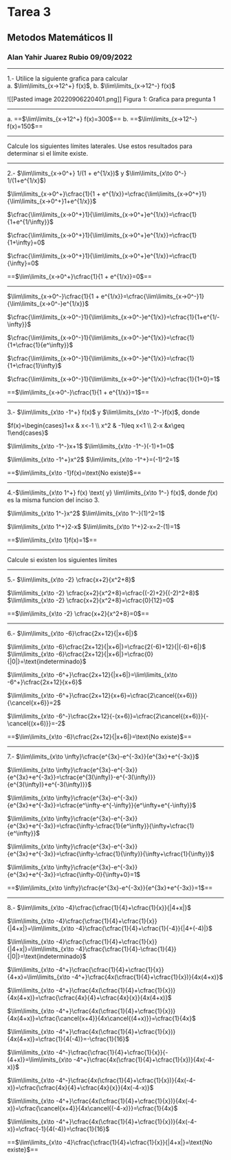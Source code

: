 # Tarea 3
## Metodos Matemáticos II  
### Alan Yahir Juarez Rubio 09/09/2022

---

1.- Utilice la siguiente grafica para calcular  
a. $\lim\limits_{x→12^+} f(x)$,
b. $\lim\limits_{x→12^-} f(x)$

![[Pasted image 20220906220401.png]]
Figura 1: Grafica para pregunta 1 

---
a. ==$\lim\limits_{x→12^+} f(x)=300$==
b. ==$\lim\limits_{x→12^-} f(x)=150$==

---
Calcule los siguientes límites laterales. Use estos resultados para determinar si el límite existe.

---
2.- $\lim\limits_{x→0^+} 1/(1 + e^{1/x})$ y $\lim\limits_{x\to 0^-} 1/(1+e^{1/x}$)

$\lim\limits_{x→0^+}\cfrac{1}{1 + e^{1/x}}=\cfrac{\lim\limits_{x→0^+}1}{\lim\limits_{x→0^+}1+e^{1/x}}$

$\cfrac{\lim\limits_{x→0^+}1}{\lim\limits_{x→0^+}e^{1/x}}=\cfrac{1}{1+e^{1/\infty}}$

$\cfrac{\lim\limits_{x→0^+}1}{\lim\limits_{x→0^+}e^{1/x}}=\cfrac{1}{1+\infty}=0$

$\cfrac{\lim\limits_{x→0^+}1}{\lim\limits_{x→0^+}e^{1/x}}=\cfrac{1}{\infty}=0$

==$\lim\limits_{x→0^+}\cfrac{1}{1 + e^{1/x}}=0$==

---
$\lim\limits_{x→0^-}\cfrac{1}{1 + e^{1/x}}=\cfrac{\lim\limits_{x→0^-}1}{\lim\limits_{x→0^-}e^{1/x}}$

$\cfrac{\lim\limits_{x→0^-}1}{\lim\limits_{x→0^-}e^{1/x}}=\cfrac{1}{1+e^{1/-\infty}}$

$\cfrac{\lim\limits_{x→0^-}1}{\lim\limits_{x→0^-}e^{1/x}}=\cfrac{1}{1+\cfrac{1}{e^\infty}}$

$\cfrac{\lim\limits_{x→0^-}1}{\lim\limits_{x→0^-}e^{1/x}}=\cfrac{1}{1+\cfrac{1}\infty}$

$\cfrac{\lim\limits_{x→0^-}1}{\lim\limits_{x→0^-}e^{1/x}}=\cfrac{1}{1+0}=1$

==$\lim\limits_{x→0^-}\cfrac{1}{1 + e^{1/x}}=1$==

---
3.- $\lim\limits_{x\to -1^+} f(x)$ y $\lim\limits_{x\to -1^-}f(x)$, donde

$f(x)=\begin{cases}1+x & x<-1 \\ x^2 & -1\leq x<1 \\ 2-x &x\geq 1\end{cases}$

$\lim\limits_{x\to -1^-}x+1$
$\lim\limits_{x\to -1^-}(-1)+1=0$

$\lim\limits_{x\to -1^+}x^2$
$\lim\limits_{x\to -1^+}=(-1)^2=1$

==$\lim\limits_{x\to -1}f(x)=\text{No existe}$==

---
4.-$\lim\limits_{x\to 1^+} f(x) \text{ y} \lim\limits_{x\to 1^-} f(x)$, donde $f(x)$ es la misma funcion del inciso 3.  

$\lim\limits_{x\to 1^-}x^2$
$\lim\limits_{x\to 1^-}(1)^2=1$

$\lim\limits_{x\to 1^+}2-x$
$\lim\limits_{x\to 1^+}2-x=2-(1)=1$

==$\lim\limits_{x\to 1}f(x)=1$==

---
Calcule si existen los siguientes límites

---
5.- $\lim\limits_{x\to -2} \cfrac{x+2}{x^2+8}$

$\lim\limits_{x\to -2} \cfrac{x+2}{x^2+8}=\cfrac{(-2)+2}{(-2)^2+8}$
$\lim\limits_{x\to -2} \cfrac{x+2}{x^2+8}=\cfrac{0}{12}=0$

==$\lim\limits_{x\to -2} \cfrac{x+2}{x^2+8}=0$==

---
6.- $\lim\limits_{x\to -6}\cfrac{2x+12}{|x+6|}$

$\lim\limits_{x\to -6}\cfrac{2x+12}{|x+6|}=\cfrac{2(-6)+12}{|(-6)+6|}$
$\lim\limits_{x\to -6}\cfrac{2x+12}{|x+6|}=\cfrac{0}{|0|}=\text{indeterminado}$ 

$\lim\limits_{x\to -6^+}\cfrac{2x+12}{|x+6|}=\lim\limits_{x\to -6^+}\cfrac{2x+12}{x+6}$

$\lim\limits_{x\to -6^+}\cfrac{2x+12}{x+6}=\cfrac{2\cancel{(x+6)}}{\cancel{x+6}}=2$

$\lim\limits_{x\to -6^-}\cfrac{2x+12}{-(x+6)}=\cfrac{2\cancel{(x+6)}}{-\cancel{(x+6)}}=-2$

==$\lim\limits_{x\to -6}\cfrac{2x+12}{|x+6|}=\text{No existe}$==

---
7.- $\lim\limits_{x\to \infty}\cfrac{e^{3x}-e^{-3x}}{e^{3x}+e^{-3x}}$

$\lim\limits_{x\to \infty}\cfrac{e^{3x}-e^{-3x}}{e^{3x}+e^{-3x}}=\cfrac{e^{3(\infty)}-e^{-3(\infty)}}{e^{3(\infty)}+e^{-3(\infty)}}$


$\lim\limits_{x\to \infty}\cfrac{e^{3x}-e^{-3x}}{e^{3x}+e^{-3x}}=\cfrac{e^\infty-e^{-\infty}}{e^\infty+e^{-\infty}}$

$\lim\limits_{x\to \infty}\cfrac{e^{3x}-e^{-3x}}{e^{3x}+e^{-3x}}=\cfrac{\infty-\cfrac{1}{e^\infty}}{\infty+\cfrac{1}{e^\infty}}$

$\lim\limits_{x\to \infty}\cfrac{e^{3x}-e^{-3x}}{e^{3x}+e^{-3x}}=\cfrac{\infty-\cfrac{1}{\infty}}{\infty+\cfrac{1}{\infty}}$

$\lim\limits_{x\to \infty}\cfrac{e^{3x}-e^{-3x}}{e^{3x}+e^{-3x}}=\cfrac{\infty-0}{\infty+0}=1$

==$\lim\limits_{x\to \infty}\cfrac{e^{3x}-e^{-3x}}{e^{3x}+e^{-3x}}=1$==

---
8.- $\lim\limits_{x\to -4}\cfrac{\cfrac{1}{4}+\cfrac{1}{x}}{|4+x|}$

$\lim\limits_{x\to -4}\cfrac{\cfrac{1}{4}+\cfrac{1}{x}}{|4+x|}=\lim\limits_{x\to -4}\cfrac{\cfrac{1}{4}+\cfrac{1}{-4}}{|4+(-4)|}$

$\lim\limits_{x\to -4}\cfrac{\cfrac{1}{4}+\cfrac{1}{x}}{|4+x|}=\lim\limits_{x\to -4}\cfrac{\cfrac{1}{4}-\cfrac{1}{4}}{|0|}=\text{indeterminado}$


$\lim\limits_{x\to -4^+}\cfrac{\cfrac{1}{4}+\cfrac{1}{x}}{4+x}=\lim\limits_{x\to -4^+}\cfrac{4x(\cfrac{1}{4}+\cfrac{1}{x})}{4x(4+x)}$

$\lim\limits_{x\to -4^+}\cfrac{4x(\cfrac{1}{4}+\cfrac{1}{x})}{4x(4+x)}=\cfrac{\cfrac{4x}{4}+\cfrac{4x}{x}}{4x(4+x)}$

$\lim\limits_{x\to -4^+}\cfrac{4x(\cfrac{1}{4}+\cfrac{1}{x})}{4x(4+x)}=\cfrac{\cancel{x+4}}{4x\cancel{(4+x)}}=\cfrac{1}{4x}$

$\lim\limits_{x\to -4^+}\cfrac{4x(\cfrac{1}{4}+\cfrac{1}{x})}{4x(4+x)}=\cfrac{1}{4(-4)}=-\cfrac{1}{16}$

$\lim\limits_{x\to -4^-}\cfrac{\cfrac{1}{4}+\cfrac{1}{x}}{-(4+x)}=\lim\limits_{x\to -4^+}\cfrac{4x(\cfrac{1}{4}+\cfrac{1}{x})}{4x(-4-x)}$

$\lim\limits_{x\to -4^-}\cfrac{4x(\cfrac{1}{4}+\cfrac{1}{x})}{4x(-4-x)}=\cfrac{\cfrac{4x}{4}+\cfrac{4x}{x}}{4x(-4-x)}$

$\lim\limits_{x\to -4^+}\cfrac{4x(\cfrac{1}{4}+\cfrac{1}{x})}{4x(-4-x)}=\cfrac{\cancel{x+4}}{4x\cancel{(-4-x)}}=\cfrac{1}{4x}$

$\lim\limits_{x\to -4^+}\cfrac{4x(\cfrac{1}{4}+\cfrac{1}{x})}{4x(-4-x)}=\cfrac{-1}{4(-4)}=\cfrac{1}{16}$


==$\lim\limits_{x\to -4}\cfrac{\cfrac{1}{4}+\cfrac{1}{x}}{|4+x|}=\text{No existe}$==

